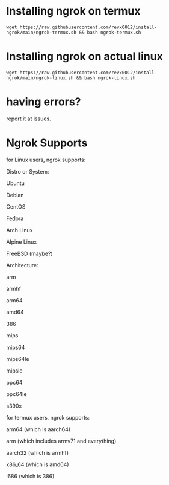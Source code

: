 # Installing ngrok on termux

```wget https://raw.githubusercontent.com/revx0012/install-ngrok/main/ngrok-termux.sh && bash ngrok-termux.sh```


# Installing ngrok on actual linux

```wget https://raw.githubusercontent.com/revx0012/install-ngrok/main/ngrok-linux.sh && bash ngrok-linux.sh```

# having errors?

report it at issues.


# Ngrok Supports


for Linux users, ngrok supports:

Distro or System:

Ubuntu

Debian

CentOS

Fedora

Arch Linux

Alpine Linux

FreeBSD (maybe?)


Architecture:

arm 

armhf

arm64

amd64

386

mips

mips64

mips64le

mipsle

ppc64

ppc64le

s390x



for termux users, ngrok supports:

arm64 (which is aarch64)

arm   (which includes armv71 and everything)

aarch32 (which is armhf)

x86_64 (which is amd64)

i686 (which is 386)



